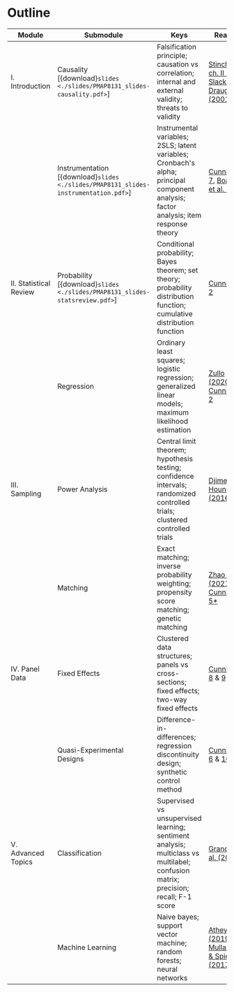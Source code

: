# Outline


| Module                 	| Submodule                  	| Keys                                                                                                                                  	| Readings                                                                                                                                                               	| Quizzes                                                                                                                                                      	| Projects                                                               	|
|------------------------	|----------------------------	|---------------------------------------------------------------------------------------------------------------------------------------	|------------------------------------------------------------------------------------------------------------------------------------------------------------------------	|--------------------------------------------------------------------------------------------------------------------------------------------------------------	|------------------------------------------------------------------------	|
| I. Introduction        	| Causality  [{download}`slides <./slides/PMAP8131_slides-causality.pdf>`]                	| Falsification principle; causation vs correlation; internal and external validity; threats to validity                                	| [Stinchcombe ch. II (1987)](https://press.uchicago.edu/ucp/books/book/chicago/C/bo3618306.html), [Slack & Draugalis (2001)](https://doi.org/10.1093/ajhp/58.22.2173)   	| Quiz I – due 6/18 <br /> [{download}`release <./quiz/PMAP8131_quiz-causality.pdf>`, {download}`solutions <./quiz/PMAP8131_quiz-causality-solv.pdf>`] 	| Project I – due 6/25 [[release](project_regression.md)] 	|
|                        	| Instrumentation  [{download}`slides <./slides/PMAP8131_slides-instrumentation.pdf>`]          	| Instrumental variables; 2SLS; latent variables; Cronbach's alpha; principal component analysis; factor analysis; item response theory 	| [Cunningham 7](https://mixtape.scunning.com/instrumental-variables.html), [Boateng et al. (2018)](https://doi.org/10.3389/fpubh.2018.00149)                            	| Quiz II – due 6/25 <br /> [{download}`release <./quiz/PMAP8131_quiz-instrumentation.pdf>`, {download}`solutions <./quiz/PMAP8131_quiz-causality-solv.pdf>`]                                                                                                                                                             	|                                                                        	|
| II. Statistical Review 	| Probability   [{download}`slides <./slides/PMAP8131_slides-statsreview.pdf>`]             	| Conditional probability; Bayes theorem; set theory; probability distribution function; cumulative distribution function               	| [Cunningham 2](https://mixtape.scunning.com/probability-and-regression.html)                                                                                           	|                                                                                                                                                              	|                                                                        	|
|                        	| Regression                 	| Ordinary least squares; logistic regression; generalized linear models; maximum likelihood estimation                                 	| [Zullo (2020)](https://towardsdatascience.com/causal-models-for-regression-96270bf464e0), [Cunningham 2](https://mixtape.scunning.com/probability-and-regression.html) 	| Quiz III – due 7/9 <br /> [{download}`release <./quiz/PMAP8131_quiz-statsreview.pdf>`, {download}`solutions <./quiz/PMAP8131_quiz-causality-solv.pdf>`]                                                                                                                                                              	|  Project II – due 7/9 [[release](project_survey.md)]                                                                     	|
| III. Sampling          	| Power Analysis             	| Central limit theorem; hypothesis testing; confidence intervals; randomized controlled trials; clustered controlled trials            	| [Djimeu & Houndolo (2016)](https://doi.org/10.1016/S1573-4471(07)04061-2)                                                                                              	| Quiz IV – due 7/16 <br /> [{download}`release <./quiz/PMAP8131_quiz-sampling.pdf>`, {download}`solutions <./quiz/PMAP8131_quiz-causality-solv.pdf>`]                                                                                                                                                             	|                                                                        	|
|                        	| Matching                   	| Exact matching; inverse probability weighting; propensity score matching; genetic matching                                            	| [Zhao et al. (2021)](https://doi.org/10.21037/atm-20-3998), [Cunningham 5*](https://mixtape.scunning.com/matching-and-subclassification.html)                          	|                                                                                                                                                              	|                                                                        	|
| IV. Panel Data         	| Fixed Effects              	| Clustered data structures; panels vs cross-sections; fixed effects; two-way fixed effects                                             	| [Cunningham 8](https://mixtape.scunning.com/panel-data.html) & [9](https://mixtape.scunning.com/difference-in-differences.html)                                        	|                                                                                                                                                              	|                                                                        	|
|                        	| Quasi-Experimental Designs 	| Difference-in-differences; regression discontinuity design; synthetic control method                                                  	| [Cunningham 6](https://mixtape.scunning.com/regression-discontinuity.html) & [10](https://mixtape.scunning.com/synthetic-control.html)                                 	| Quiz V – due 7/23 <br /> [{download}`release <./quiz/PMAP8131_quiz-quasi.pdf>`, {download}`solutions <./quiz/PMAP8131_quiz-causality-solv.pdf>`]                                                                                                                                                             	|  Project III – due 7/23 [[release](project_replication.md)]                                                                     	|
| V. Advanced Topics     	| Classification             	| Supervised vs unsupervised learning; sentiment analysis; multiclass vs multilabel; confusion matrix; precision; recall; F-1 score     	| [Grandini et al. (2020)](https://doi.org/10.48550/arXiv.2008.05756)                                                                                                    	|                                                                                                                                                              	|                                                                        	|
|                        	| Machine Learning           	| Naive bayes; support vector machine; random forests; neural networks                                                                  	| [Athey (2019)](https://doi.org/10.7208/9780226613475-023), [Mullainathan & Spiess (2017)*](https://doi.org/10.1257/jep.31.2.87)                                        	|                                                                                                                                                              	|                                                                        	|